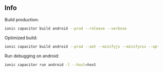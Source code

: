 ## Info

Build production:

```bash
ionic capacitor build android --prod --release --verbose
```

Optimized build:

```bash
ionic capacitor build android --prod --aot --minifyjs --minifycss --optimizejs
```

Run debugging on android:

```bash
ionic capacitor run android -l --host=host
```
